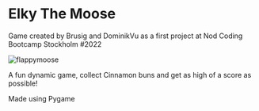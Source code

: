 # Elky The Moose
Game created by Brusig and DominikVu as a first project at Nod Coding Bootcamp Stockholm #2022


![flappymoose](https://user-images.githubusercontent.com/116341361/212037614-f0c29980-419d-465d-aa33-d1f66316a197.gif)

A fun dynamic game, collect Cinnamon buns and get as high of a score as possible!

Made using Pygame
